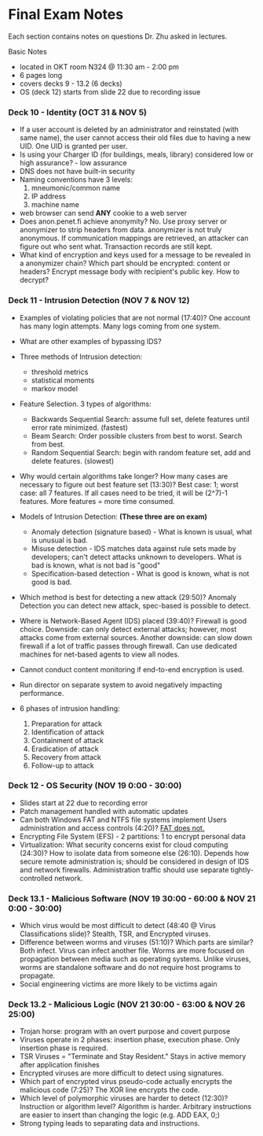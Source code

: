 # Final Exam Notes

Each section contains notes on questions Dr. Zhu asked in lectures.

Basic Notes
* located in OKT room N324 @ 11:30 am - 2:00 pm
* 6 pages long
* covers decks 9 - 13.2 (6 decks)
* OS (deck 12) starts from slide 22 due to recording issue

### Deck 10 - Identity (OCT 31 & NOV 5)

* If a user account is deleted by an administrator and reinstated (with same name), the user cannot access their old files due to having a new UID.  One UID is granted per user.
* Is using your Charger ID (for buildings, meals, library) considered low or high assurance? - low assurance
* DNS does not have built-in security
* Naming conventions have 3 levels:
  1.  mneumonic/common name
  2.  IP address
  3.  machine name
* web browser can send **ANY** cookie to a web server
* Does anon.penet.fi achieve anonymity?  No.  Use proxy server or anonymizer to strip headers from data. anonymizer is not truly anonymous.  If communication mappings are retrieved, an attacker can figure out who sent what. Transaction records are still kept.
* What kind of encryption and keys used for a message to be  revealed in a anonymizer chain?  Which part should be encrypted: content or headers?  Encrypt message body with recipient's public key.  How to decrypt?

### Deck 11 - Intrusion Detection (NOV 7 & NOV 12)

* Examples of violating policies that are not normal (17:40)?  One account has many login attempts.  Many logs coming from one system.
* What are other examples of bypassing IDS?
* Three methods of Intrusion detection:
    * threshold metrics
    * statistical moments
    * markov model
* Feature Selection.  3 types of algorithms:
  * Backwards Sequential Search: assume full set, delete features until error rate minimized. (fastest)
  * Beam Search: Order possible clusters from best to worst. Search from best.
  * Random Sequential Search: begin with random feature set, add and delete features. (slowest)

* Why would certain algorithms take longer?  How many cases are necessary to figure out best feature set (13:30)?  Best case: 1; worst case: all 7 features.  If all cases need to be tried, it will be (2^7)-1 features.  More features = more time consumed.
* Models of Intrusion Detection: **(These three are on exam)**
  * Anomaly detection (signature based) - What is known is usual, what is unusual is bad.
  * Misuse detection - IDS matches data against rule sets made by developers; can't detect attacks unknown to developers.  What is bad is known, what is not bad is "good"
  * Specification-based detection - What is good is known, what is not good is bad.

* Which method is best for detecting a new attack (29:50)? Anomaly Detection you can detect new attack, spec-based is possible to detect.
* Where is Network-Based Agent (IDS) placed (39:40)? Firewall is good choice. Downside: can only detect external attacks; however, most attacks come from external sources.  Another downside: can slow down firewall if a lot of traffic passes through firewall.  Can use dedicated machines for net-based agents to view all nodes.
* Cannot conduct content monitoring if end-to-end encryption is used.
* Run director on separate system to avoid negatively impacting performance.
* 6 phases of intrusion handling:
  1.  Preparation for attack
  2.  Identification of attack
  3.  Containment of attack
  4.  Eradication of attack
  5.  Recovery from attack
  6.  Follow-up to attack

### Deck 12 - OS Security (NOV 19 0:00 - 30:00)

* Slides start at 22 due to recording error
* Patch management handled with automatic updates
* Can both Windows FAT and NTFS file systems implement Users administration and access controls (4:20)? [FAT does not.](https://www.sciencedirect.com/topics/computer-science/new-technology-file-system)
* Encrypting File System (EFS) - 2 partitions: 1 to encrypt personal data
* Virtualization: What security concerns exist for cloud computing (24:30)?  How to isolate data from someone else (26:10). Depends how secure remote administration is; should be considered in design of IDS and network firewalls. Administration traffic should use separate tightly-controlled network.

### Deck 13.1 - Malicious Software (NOV 19 30:00 - 60:00 & NOV 21 0:00 - 30:00)

* Which virus would be most difficult to detect (48:40 @ Virus Classifications slide)?  Stealth, TSR, and Encrypted viruses.
* Difference between worms and viruses (51:10)?  Which parts are similar?  Both infect.  Virus can infect another file.  Worms are more focused on propagation between media such as operating systems.  Unlike viruses, worms are standalone software and do not require host programs to propagate.
* Social engineering victims are more likely to be victims again

### Deck 13.2 - Malicious Logic (NOV 21 30:00 - 63:00 & NOV 26 25:00)

* Trojan horse: program with an overt purpose and covert purpose
* Viruses operate in 2 phases: insertion phase, execution phase.  Only insertion phase is required.
* TSR Viruses = "Terminate and Stay Resident."  Stays in active memory after application finishes
* Encrypted viruses are more difficult to detect using signatures.
* Which part of encrypted virus pseudo-code actually encrypts the malicious code (7:25)?  The XOR line encrypts the code.
* Which level of polymorphic viruses are harder to detect (12:30)?  Instruction or algorithm level?  Algorithm is harder.  Arbitrary instructions are easier to insert than changing the logic (e.g. ADD EAX, 0;)
* Strong typing leads to separating data and instructions.
